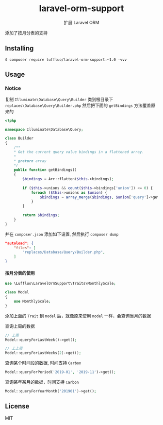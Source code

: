 <h1 align="center"> laravel-orm-support </h1>

<p align="center"> 扩展 Laravel ORM</p>

添加了按月分表的支持


## Installing

```shell
$ composer require luffluo/laravel-orm-support:~1.0 -vvv
```

## Usage

### Notice
复制 `Illuminate\Database\Query\Builder` 类到根目录下 `replaces\Database\Query\Builder.php`
然后把下面的 `getBindings` 方法覆盖原来的

```php
<?php

namespace Illuminate\Database\Query;

class Builder
{
    /**
    * Get the current query value bindings in a flattened array.
    *
    * @return array
    */
    public function getBindings()
    {
        $bindings = Arr::flatten($this->bindings);
        
        if ($this->unions && count($this->bindings['union']) <= 0) {
            foreach ($this->unions as $union) {
                $bindings = array_merge($bindings, $union['query']->getBindings());
            }
        }
        
        return $bindings;
    }
}
```

并在 `composer.json` 添加如下设置, 然后执行 `composer dump`

```json
"autoload": {
    "files": [
        "replaces/Database/Query/Builder.php",
    ]
}
```

#### 按月分表的使用
```php
use \Luffluo\LaravelOrmSupport\Traits\MonthlyScale;

class Model
{
    use MonthlyScale;
}
```

添加上面的 `Trait` 到 `model` 后，就像原来使用 `model` 一样，会查询当月的数据

查询上周的数据
```php
// 上周
Model::queryForLastWeek()->get();

// 上上周
Model::queryForLastWeeks(2)->get();
```

查询某个时间段的数据, 时间支持 `Carbon`
```php
Model::queryForPeriod('2019-01', '2019-11')->get();
```

查询某年某月的数据，时间支持 `Carbon`
```php
Model::queryForYearMonth('201901')->get();
```

## License

MIT